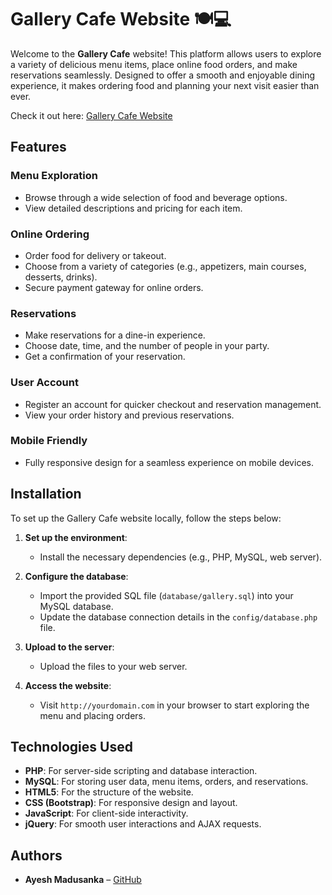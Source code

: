 # Gallery Cafe Website 🍽️💻

Welcome to the **Gallery Cafe** website! This platform allows users to explore a variety of delicious menu items, place online food orders, and make reservations seamlessly. Designed to offer a smooth and enjoyable dining experience, it makes ordering food and planning your next visit easier than ever.

Check it out here: [Gallery Cafe Website](https://lnkd.in/etN_3s6Q)

## Features

### **Menu Exploration**
- Browse through a wide selection of food and beverage options.
- View detailed descriptions and pricing for each item.

### **Online Ordering**
- Order food for delivery or takeout.
- Choose from a variety of categories (e.g., appetizers, main courses, desserts, drinks).
- Secure payment gateway for online orders.

### **Reservations**
- Make reservations for a dine-in experience.
- Choose date, time, and the number of people in your party.
- Get a confirmation of your reservation.

### **User Account**
- Register an account for quicker checkout and reservation management.
- View your order history and previous reservations.

### **Mobile Friendly**
- Fully responsive design for a seamless experience on mobile devices.

## Installation

To set up the Gallery Cafe website locally, follow the steps below:

1. **Set up the environment**:
   - Install the necessary dependencies (e.g., PHP, MySQL, web server).

2. **Configure the database**:
   - Import the provided SQL file (`database/gallery.sql`) into your MySQL database.
   - Update the database connection details in the `config/database.php` file.

3. **Upload to the server**:
   - Upload the files to your web server.
   
4. **Access the website**:
   - Visit `http://yourdomain.com` in your browser to start exploring the menu and placing orders.

## Technologies Used

- **PHP**: For server-side scripting and database interaction.
- **MySQL**: For storing user data, menu items, orders, and reservations.
- **HTML5**: For the structure of the website.
- **CSS (Bootstrap)**: For responsive design and layout.
- **JavaScript**: For client-side interactivity.
- **jQuery**: For smooth user interactions and AJAX requests.

## Authors

- **Ayesh Madusanka** – [GitHub](https://github.com/ayeshmadusanka)


